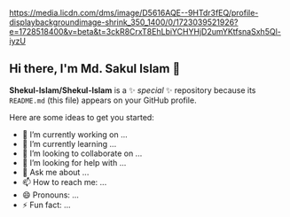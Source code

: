https://media.licdn.com/dms/image/D5616AQE--9HTdr3fEQ/profile-displaybackgroundimage-shrink_350_1400/0/1723039521926?e=1728518400&v=beta&t=3ckR8CrxT8EhLbiYCHYHjD2umYKtfsnaSxh5Ql-iyzU

## Hi there, I'm Md. Sakul Islam 👋


**Shekul-Islam/Shekul-Islam** is a ✨ _special_ ✨ repository because its `README.md` (this file) appears on your GitHub profile.

Here are some ideas to get you started:

- 🔭 I’m currently working on ...
- 🌱 I’m currently learning ...
- 👯 I’m looking to collaborate on ...
- 🤔 I’m looking for help with ...
- 💬 Ask me about ...
- 📫 How to reach me: ...
- 😄 Pronouns: ...
- ⚡ Fun fact: ...

